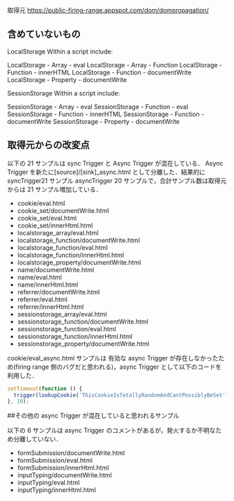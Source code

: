 取得元
https://public-firing-range.appspot.com/dom/dompropagation/

## 含めていないもの

LocalStorage
Within a script include:

LocalStorage - Array - eval
LocalStorage - Array - Function
LocalStorage - Function - innerHTML
LocalStorage - Function - documentWrite
LocalStorage - Property - documentWrite

SessionStorage
Within a script include:

SessionStorage - Array - eval
SessionStorage - Function - eval
SessionStorage - Function - innerHTML
SessionStorage - Function - documentWrite
SessionStorage - Property - documentWrite

## 取得元からの改変点

以下の 21 サンプルは sync Trigger と Async Trigger が混在している．
Async Trigger を新たに[source]/[sink]\_async.html として分離した．結果的に syncTrigger21 サンプル asyncTrigger 20 サンプルで，合計サンプル数は取得元からは 21 サンプル増加している．

- cookie/eval.html
- cookie_set/documentWrite.html
- cookie_set/eval.html
- cookie_set/innerHtml.html
- localstorage_array/eval.html
- localstorage_function/documentWrite.html
- localstorage_function/eval.html
- localstorage_function/innerHtml.html
- localstorage_property/documentWrite.html
- name/documentWrite.html
- name/eval.html
- name/innerHtml.html
- referrer/documentWrite.html
- referrer/eval.html
- referrer/innerHtml.html
- sessionstorage_array/eval.html
- sessionstorage_function/documentWrite.html
- sessionstorage_function/eval.html
- sessionstorage_function/innerHtml.html
- sessionstorage_property/documentWrite.html

cookie/eval_async.html サンプルは 有効な async Trigger が存在しなかったため(firing range 側のバグだと思われる)，async Trigger として以下のコードを利用した．

```javascript
setTimeout(function () {
  trigger(lookupCookie('ThisCookieIsTotallyRandomAndCantPossiblyBeSet'));
}, 10);
```

##その他の async Trigger が混在していると思われるサンプル

以下の 6 サンプルは async Trigger のコメントがあるが，発火するか不明なため分離していない．

- formSubmission/documentWrite.html
- formSubmission/eval.html
- formSubmission/innerHtml.html
- inputTyping/documentWrite.html
- inputTyping/eval.html
- inputTyping/innerHtml.html
